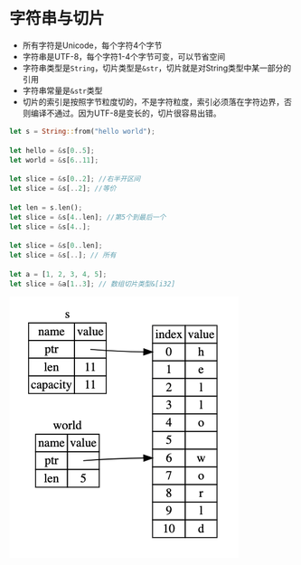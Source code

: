 # 字符串与切片

- 所有字符是Unicode，每个字符4个字节
- 字符串是UTF-8，每个字符1-4个字节可变，可以节省空间
- 字符串类型是`String`，切片类型是`&str`，切片就是对String类型中某一部分的引用
- 字符串常量是`&str`类型
- 切片的索引是按照字节粒度切的，不是字符粒度，索引必须落在字符边界，否则编译不通过。因为UTF-8是变长的，切片很容易出错。

```rust
let s = String::from("hello world");

let hello = &s[0..5];
let world = &s[6..11];

let slice = &s[0..2]; //右半开区间
let slice = &s[..2]; //等价

let len = s.len();
let slice = &s[4..len]; //第5个到最后一个
let slice = &s[4..];

let slice = &s[0..len]; 
let slice = &s[..]; // 所有

let a = [1, 2, 3, 4, 5];
let slice = &a[1..3]; // 数组切片类型&[i32]
```

![](img/0008-1.png)